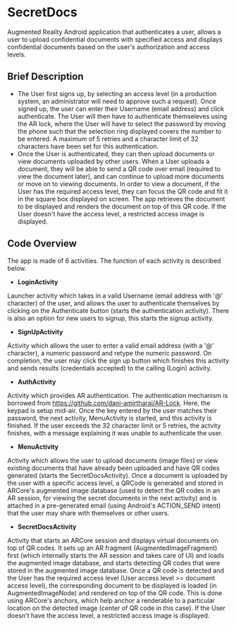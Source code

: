 # SecretDocs

Augmented Reality Android application that authenticates a user, allows a user to upload confidential documents with specified access and displays confidential documents based on the user's authorization and access levels.

## Brief Description

* The User first signs up, by selecting an access level (in a production system, an administrator will need to approve such a request). Once signed up, the user can enter their Username (email address) and click authenticate. The User will then have to authenticate themseleves using the AR lock, where the User will have to select the password by moving the phone such that the selection ring displayed covers the number to be entered. A maximum of 5 retries and a character limit of 32 characters have been set for this authentication.
* Once the User is authenticated, they can then upload documents or view documents uploaded by other users. When a User uploads a document, they will be able to send a QR code over email (required to view the document later), and can continue to upload more documents or move on to viewing documents. In order to view a document, if the User has the required access level, they can focus the QR code and fit it in the square box displayed on screen. The app retrieves the document to be displayed and renders the document on top of this QR code. If the User doesn't have the access level, a restricted access image is displayed. 

## Code Overview 

The app is made of 6 activities. The function of each activity is described below.

* **LoginActivity**

Launcher activity which takes in a valid Username (email address with '@' character) of the user, and allows the user to authenticate themselves by clicking on the Authenticate button (starts the authentication activity). There is also an option for new users to signup, this starts the signup activity.

* **SignUpActivity**

Activity which allows the user to enter a valid email address (with a '@' character), a numeric password and retype the numeric password. On completion, the user may click the sign up button which finishes this activity and sends results (credentials accepted) to the calling (Login) activity.

* **AuthActivity**

Activity which provides AR authentication. The authentication mechanism is borrowed from https://github.com/dani-amirtharaj/AR-Lock. Here, the keypad is setup mid-air. Once the key entered by the user matches their password, the next activity, MenuActivity is started, and this activity is finished. If the user exceeds the 32 character limit or 5 retries, the actvity finishes, with a message explaining it was unable to authenticate the user.

* **MenuActivity**

Activity which allows the user to upload documents (image files) or view existing documents that have already been uploaded and have QR codes generated (starts the SecretDocsActivity). Once a document is uploaded by the user with a specific access level, a QRCode is generated and stored in ARCore's augmented image database (used to detect the QR codes in an AR session, for viewing the secret documents in the next activity) and is attached in a pre-generated email (using Android's ACTION_SEND intent) that the user may share with themselves or other users.

* **SecretDocsActivity**

Activity that starts an ARCore session and displays virtual documents on top of QR codes. It sets up an AR fragment (AugmentedImageFragment) first (which internally starts the AR session and takes care of UI) and loads the augmented image database, and starts detecting QR codes that were stored in the augmented image database. Once a QR code is detected and the User has the required access level (User access level >= document access level), the corresponding document to be displayed is loaded (in AugmentedImageNode) and rendered on top of the QR code. This is done using ARCore's anchors, which help anchor a renderable to a particular location on the detected image (center of QR code in this case). If the User doesn't have the access level, a restricted access image is displayed. 

